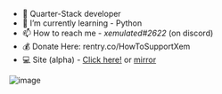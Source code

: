 - 🍞 Quarter-Stack developer
- 🌱 I’m currently learning - Python
- 📫 How to reach me - *xemulated#2622* (on discord)
- 💰 Donate Here: rentry.co/HowToSupportXem
- 💻 Site (alpha) - [Click here!](https://xemulat.vercel.app/) or [mirror](https://xemulat.000webhostapp.com/)

![image](https://raw.githubusercontent.com/xemulat/xemulat/main/Cornch.gif)
